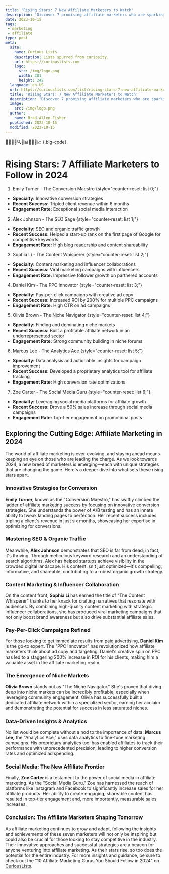 ```yaml
---
title: 'Rising Stars: 7 New Affiliate Marketers to Watch'
description: 'Discover 7 promising affiliate marketers who are sparking curiosity in the industry. Keep an eye on these rising stars as they shape the future of affiliate marketing.'
date: 2023-10-15
tags:
 - marketing
 - affiliate
type: post
meta:
  site:
    name: Curious Lists
    description: Lists spurred from curiosity.
    url: https://curiouslists.com
    logo:
      src: /img/logo.png
      width: 301
      height: 242
  language: en-US
  url: https://curiouslists.com/list/rising-stars-7-new-affiliate-marketers-to-watch
  title: 'Rising Stars: 7 New Affiliate Marketers to Watch'
  description: 'Discover 7 promising affiliate marketers who are sparking curiosity in the industry. Keep an eye on these rising stars as they shape the future of affiliate marketing.'
  image:
    src: /img/logo.png
  author:
    name: Brad Allen Fisher
  published: 2023-10-15
  modified: 2023-10-15
---
```



👨‍💻🌟💼🔍💡📊🚀🤝🎯📈 {.big-code}

# Rising Stars: 7 Affiliate Marketers to Follow in 2024

1. Emily Turner - The Conversion Maestro {style="counter-reset: list 0;"}
  - **Specialty:** Innovative conversion strategies
  - **Recent Success:** Tripled client revenue within 6 months
  - **Engagement Rate:** Exceptional social media interaction

2. Alex Johnson - The SEO Sage {style="counter-reset: list 1;"}
  - **Specialty:** SEO and organic traffic growth
  - **Recent Success:** Helped a start-up rank on the first page of Google for competitive keywords
  - **Engagement Rate:** High blog readership and content shareability

3. Sophia Li - The Content Whisperer {style="counter-reset: list 2;"}
  - **Specialty:** Content marketing and influencer collaborations
  - **Recent Success:** Viral marketing campaigns with influencers
  - **Engagement Rate:** Impressive follower growth on partnered accounts

4. Daniel Kim - The PPC Innovator {style="counter-reset: list 3;"}
  - **Specialty:** Pay-per-click campaigns with creative ad copy
  - **Recent Success:** Increased ROI by 200% for multiple PPC campaigns
  - **Engagement Rate:** High CTR on ad campaigns

5. Olivia Brown - The Niche Navigator {style="counter-reset: list 4;"}
  - **Specialty:** Finding and dominating niche markets
  - **Recent Success:** Built a profitable affiliate network in an underrepresented sector
  - **Engagement Rate:** Strong community building in niche forums

6. Marcus Lee - The Analytics Ace {style="counter-reset: list 5;"}
  - **Specialty:** Data analysis and actionable insights for campaign improvement
  - **Recent Success:** Developed a proprietary analytics tool for affiliate tracking
  - **Engagement Rate:** High conversion rate optimizations

7. Zoe Carter - The Social Media Guru {style="counter-reset: list 6;"}
  - **Specialty:** Leveraging social media platforms for affiliate growth
  - **Recent Success:** Drove a 50% sales increase through social media campaigns
  - **Engagement Rate:** Top-tier engagement on promotional posts


## Exploring the Cutting Edge: Affiliate Marketing in 2024

The world of affiliate marketing is ever-evolving, and staying ahead means keeping an eye on those who are leading the charge. As we look towards 2024, a new breed of marketers is emerging—each with unique strategies that are changing the game. Here's a deeper dive into what sets these rising stars apart.

### Innovative Strategies for Conversion

**Emily Turner,** known as the "Conversion Maestro," has swiftly climbed the ladder of affiliate marketing success by focusing on innovative conversion strategies. She understands the power of A/B testing and has an innate ability to tweak landing pages to perfection. Her recent success includes tripling a client's revenue in just six months, showcasing her expertise in optimizing for conversions.

### Mastering SEO & Organic Traffic

Meanwhile, **Alex Johnson** demonstrates that SEO is far from dead; in fact, it's thriving. Through meticulous keyword research and an understanding of search algorithms, Alex has helped startups achieve visibility in the crowded digital landscape. His content isn't just optimized—it's compelling, informative, and shareable, contributing to a robust organic growth strategy.

### Content Marketing & Influencer Collaboration

On the content front, **Sophia Li** has earned the title of "The Content Whisperer" thanks to her knack for crafting narratives that resonate with audiences. By combining high-quality content marketing with strategic influencer collaborations, she has produced viral marketing campaigns that not only boost brand awareness but also drive substantial affiliate sales.

### Pay-Per-Click Campaigns Refined

For those looking to get immediate results from paid advertising, **Daniel Kim** is the go-to expert. The "PPC Innovator" has revolutionized how affiliate marketers think about ad copy and targeting. Daniel's creative spin on PPC has led to a staggering 200% increase in ROI for his clients, making him a valuable asset in the affiliate marketing realm.

### The Emergence of Niche Markets

**Olivia Brown** stands out as "The Niche Navigator." She's proven that diving deep into niche markets can be incredibly profitable, especially when leveraging community engagement. Olivia has successfully built a dedicated affiliate network within a specialized sector, earning her acclaim and demonstrating the potential for success in less saturated niches.

### Data-Driven Insights & Analytics

No list would be complete without a nod to the importance of data. **Marcus Lee,** the "Analytics Ace," uses data analytics to fine-tune marketing campaigns. His proprietary analytics tool has enabled affiliates to track their performance with unprecedented precision, leading to higher conversion rates and optimized ad spending.

### Social Media: The New Affiliate Frontier

Finally, **Zoe Carter** is a testament to the power of social media in affiliate marketing. As the "Social Media Guru," Zoe has harnessed the reach of platforms like Instagram and Facebook to significantly increase sales for her affiliate products. Her ability to create engaging, shareable content has resulted in top-tier engagement and, more importantly, measurable sales increases.

### Conclusion: The Affiliate Marketers Shaping Tomorrow

As affiliate marketing continues to grow and adapt, following the insights and achievements of these seven marketers will not only be inspiring but could also be crucial for those looking to stay competitive in the industry. Their innovative approaches and successful strategies are a beacon for anyone venturing into affiliate marketing. As their stars rise, so too does the potential for the entire industry. For more insights and guidance, be sure to check out the "10 Affiliate Marketing Gurus You Should Follow in 2024" on [CuriousLists](https://curiouslists.com/list/10-affiliate-marketing-gurus-you-should-follow-in-2024).